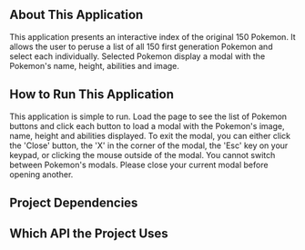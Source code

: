 ## About This Application

This application presents an interactive index of the original 150 Pokemon. It allows the user to peruse a list of all 150 first generation Pokemon and select each individually. Selected Pokemon display a modal with the Pokemon's name, height, abilities and image.

## How to Run This Application

This application is simple to run. Load the page to see the list of Pokemon buttons and click each button to load a modal with the Pokemon's image, name, height and abilities displayed. To exit the modal, you can either click the 'Close' button, the 'X' in the corner of the modal, the 'Esc' key on your keypad, or clicking the mouse outside of the modal.
You cannot switch between Pokemon's modals. Please close your current modal before opening another.

## Project Dependencies

## Which API the Project Uses
